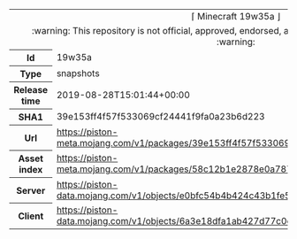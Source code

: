 <html><table>
<tr><td colspan="2" align="center"><img width="0" height="0"><br/>⌈ Minecraft 19w35a ⌋<br/><img width="0" height="0"></td></tr>
<tr><td colspan="2" align="center"><img width="0" height="0"><br/>
:warning: This repository is not official, approved, endorsed, associated or connected with Mojang :warning:
<br/><img width="0" height="0"></td></tr>
<tr><th>Id</th><td>19w35a</td></tr>
<tr><th>Type</th><td>snapshots</td></tr>
<tr><th>Release time</th><td>2019-08-28T15:01:44+00:00</td></tr>
<tr><th>SHA1</th><td>39e153ff4f57f533069cf24441f9fa0a23b6d223</td></tr>
<tr><th>Url</th><td><a href="https://piston-meta.mojang.com/v1/packages/39e153ff4f57f533069cf24441f9fa0a23b6d223/19w35a.json">https://piston-meta.mojang.com/v1/packages/39e153ff4f57f533069cf24441f9fa0a23b6d223/19w35a.json</a></td></tr>
<tr><th>Asset index</th><td><a href="https://piston-meta.mojang.com/v1/packages/58c12b1e2878e0a78719778acb803746450b3f1c/1.15.json">https://piston-meta.mojang.com/v1/packages/58c12b1e2878e0a78719778acb803746450b3f1c/1.15.json</a></td></tr>
<tr><th>Server</th><td><a href="https://piston-data.mojang.com/v1/objects/e0bfc54b4b424c43b1fe5b833d68e35d031a481d/server.jar">https://piston-data.mojang.com/v1/objects/e0bfc54b4b424c43b1fe5b833d68e35d031a481d/server.jar</a></td></tr>
<tr><th>Client</th><td><a href="https://piston-data.mojang.com/v1/objects/6a3e18dfa1ab427d77c0e52e55e62509f15be697/client.jar">https://piston-data.mojang.com/v1/objects/6a3e18dfa1ab427d77c0e52e55e62509f15be697/client.jar</a></td></tr>
</table></html>
